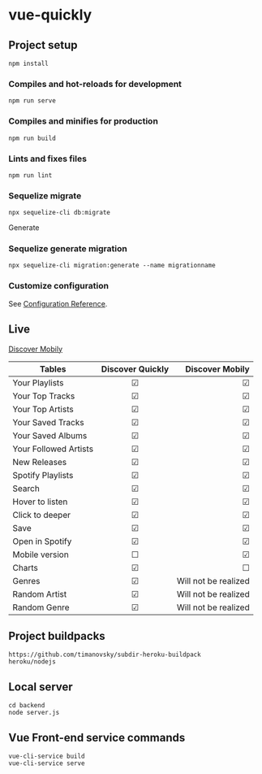 # vue-quickly

## Project setup

```
npm install
```

### Compiles and hot-reloads for development

```
npm run serve
```

### Compiles and minifies for production

```
npm run build
```

### Lints and fixes files

```
npm run lint
```

### Sequelize migrate

```
npx sequelize-cli db:migrate
```

Generate

### Sequelize generate migration

```
npx sequelize-cli migration:generate --name migrationname
```

### Customize configuration

See [Configuration Reference](https://cli.vuejs.org/config/).

## Live

[Discover Mobily](https://discovermobily.herokuapp.com/)


| Tables                | Discover Quickly |      Discover Mobily |
| ----------------------- | :----------------: | ---------------------: |
| Your Playlists        |     &#9745;     |              &#9745; |
| Your Top Tracks       |     &#9745;     |              &#9745; |
| Your Top Artists      |     &#9745;     |              &#9745; |
| Your Saved Tracks     |     &#9745;     |              &#9745; |
| Your Saved Albums     |     &#9745;     |              &#9745; |
| Your Followed Artists |     &#9745;     |              &#9745; |
| New Releases          |     &#9745;     |              &#9745; |
| Spotify Playlists     |     &#9745;     |              &#9745; |
| Search                |     &#9745;     |              &#9745; |
| Hover to listen       |     &#9745;     |              &#9745; |
| Click to deeper       |     &#9745;     |              &#9745; |
| Save                  |     &#9745;     |              &#9745; |
| Open in Spotify       |     &#9745;     |              &#9745; |
| Mobile version        |     &#9744;     |              &#9745; |
| Charts                |     &#9745;     |              &#9744; |
| Genres                |     &#9745;     | Will not be realized |
| Random Artist         |     &#9745;     | Will not be realized |
| Random Genre          |     &#9745;     | Will not be realized |

## Project buildpacks

```
https://github.com/timanovsky/subdir-heroku-buildpack
heroku/nodejs
```

## Local server

```
cd backend
node server.js
```

## Vue Front-end service commands

```
vue-cli-service build
vue-cli-service serve
```
